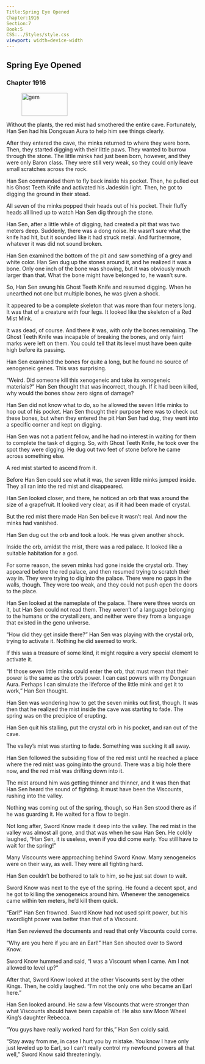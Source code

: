 ```yaml
---
Title:Spring Eye Opened 
Chapter:1916 
Section:7 
Book:5 
CSS:../Styles/style.css 
viewport: width=device-width
---
```

  
## Spring Eye Opened
### Chapter 1916
  
<figure>
	<img src="../Images/gem.gif" alt="gem" id="gem" width="120" height="60" />
</figure>
  

  
Without the plants, the red mist had smothered the entire cave. Fortunately, Han Sen had his Dongxuan Aura to help him see things clearly.

After they entered the cave, the minks returned to where they were born. Then, they started digging with their little paws. They wanted to burrow through the stone. The little minks had just been born, however, and they were only Baron class. They were still very weak, so they could only leave small scratches across the rock.

Han Sen commanded them to fly back inside his pocket. Then, he pulled out his Ghost Teeth Knife and activated his Jadeskin light. Then, he got to digging the ground in their stead.

All seven of the minks popped their heads out of his pocket. Their fluffy heads all lined up to watch Han Sen dig through the stone.

Han Sen, after a little while of digging, had created a pit that was two meters deep. Suddenly, there was a dong noise. He wasn’t sure what the knife had hit, but it sounded like it had struck metal. And furthermore, whatever it was did not sound broken.

Han Sen examined the bottom of the pit and saw something of a grey and white color. Han Sen dug up the stones around it, and he realized it was a bone. Only one inch of the bone was showing, but it was obviously much larger than that. What the bone might have belonged to, he wasn’t sure.

So, Han Sen swung his Ghost Teeth Knife and resumed digging. When he unearthed not one but multiple bones, he was given a shock.

It appeared to be a complete skeleton that was more than four meters long. It was that of a creature with four legs. It looked like the skeleton of a Red Mist Mink.

It was dead, of course. And there it was, with only the bones remaining. The Ghost Teeth Knife was incapable of breaking the bones, and only faint marks were left on them. You could tell that its level must have been quite high before its passing.

Han Sen examined the bones for quite a long, but he found no source of xenogeneic genes. This was surprising.

“Weird. Did someone kill this xenogeneic and take its xenogeneic materials?” Han Sen thought that was incorrect, though. If it had been killed, why would the bones show zero signs of damage?

Han Sen did not know what to do, so he allowed the seven little minks to hop out of his pocket. Han Sen thought their purpose here was to check out these bones, but when they entered the pit Han Sen had dug, they went into a specific corner and kept on digging.

Han Sen was not a patient fellow, and he had no interest in waiting for them to complete the task of digging. So, with Ghost Teeth Knife, he took over the spot they were digging. He dug out two feet of stone before he came across something else.

A red mist started to ascend from it.

Before Han Sen could see what it was, the seven little minks jumped inside. They all ran into the red mist and disappeared.

Han Sen looked closer, and there, he noticed an orb that was around the size of a grapefruit. It looked very clear, as if it had been made of crystal.

But the red mist there made Han Sen believe it wasn’t real. And now the minks had vanished.

Han Sen dug out the orb and took a look. He was given another shock.

Inside the orb, amidst the mist, there was a red palace. It looked like a suitable habitation for a god.

For some reason, the seven minks had gone inside the crystal orb. They appeared before the red palace, and then resumed trying to scratch their way in. They were trying to dig into the palace. There were no gaps in the walls, though. They were too weak, and they could not push open the doors to the place.

Han Sen looked at the nameplate of the palace. There were three words on it, but Han Sen could not read them. They weren’t of a language belonging to the humans or the crystallizers, and neither were they from a language that existed in the geno universe.

“How did they get inside there?” Han Sen was playing with the crystal orb, trying to activate it. Nothing he did seemed to work.

If this was a treasure of some kind, it might require a very special element to activate it.

“If those seven little minks could enter the orb, that must mean that their power is the same as the orb’s power. I can cast powers with my Dongxuan Aura. Perhaps I can simulate the lifeforce of the little mink and get it to work,” Han Sen thought.

Han Sen was wondering how to get the seven minks out first, though. It was then that he realized the mist inside the cave was starting to fade. The spring was on the precipice of erupting.

Han Sen quit his stalling, put the crystal orb in his pocket, and ran out of the cave.

The valley’s mist was starting to fade. Something was sucking it all away.

Han Sen followed the subsiding flow of the red mist until he reached a place where the red mist was going into the ground. There was a big hole there now, and the red mist was drifting down into it.

The mist around him was getting thinner and thinner, and it was then that Han Sen heard the sound of fighting. It must have been the Viscounts, rushing into the valley.

Nothing was coming out of the spring, though, so Han Sen stood there as if he was guarding it. He waited for a flow to begin.

Not long after, Sword Know made it deep into the valley. The red mist in the valley was almost all gone, and that was when he saw Han Sen. He coldly laughed, “Han Sen, it is useless, even if you did come early. You still have to wait for the spring!”

Many Viscounts were approaching behind Sword Know. Many xenogeneics were on their way, as well. They were all fighting hard.

Han Sen couldn’t be bothered to talk to him, so he just sat down to wait.

Sword Know was next to the eye of the spring. He found a decent spot, and he got to killing the xenogeneics around him. Whenever the xenogeneics came within ten meters, he’d kill them quick.

“Earl!” Han Sen frowned. Sword Know had not used spirit power, but his swordlight power was better than that of a Viscount.

Han Sen reviewed the documents and read that only Viscounts could come.

“Why are you here if you are an Earl!” Han Sen shouted over to Sword Know.

Sword Know hummed and said, “I was a Viscount when I came. Am I not allowed to level up?”

After that, Sword Know looked at the other Viscounts sent by the other Kings. Then, he coldly laughed. “I’m not the only one who became an Earl here.”

Han Sen looked around. He saw a few Viscounts that were stronger than what Viscounts should have been capable of. He also saw Moon Wheel King’s daughter Rebecca.

“You guys have really worked hard for this,” Han Sen coldly said.

“Stay away from me, in case I hurt you by mistake. You know I have only just leveled up to Earl, so I can’t really control my newfound powers all that well,” Sword Know said threateningly.